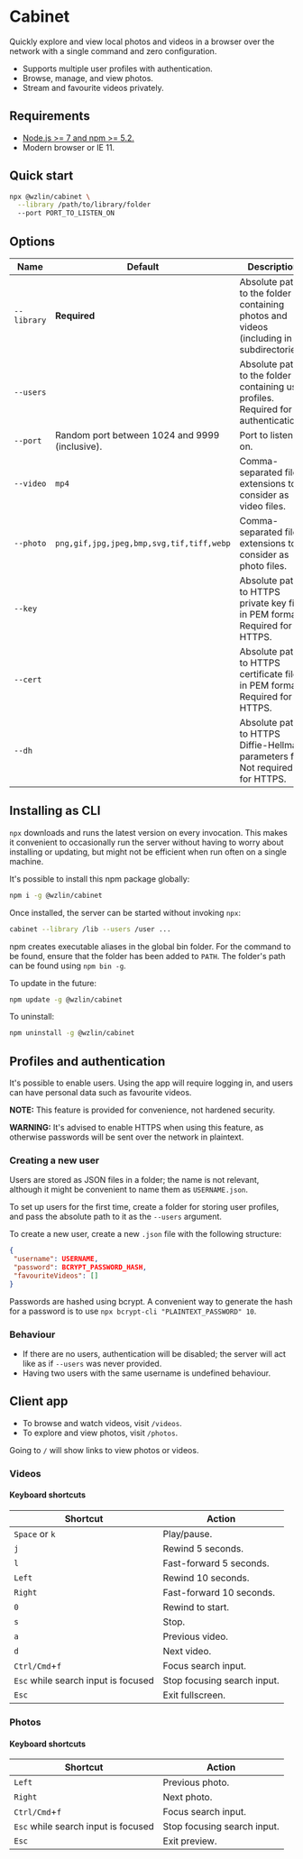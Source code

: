 # Cabinet

Quickly explore and view local photos and videos in a browser over the network
with a single command and zero configuration.

- Supports multiple user profiles with authentication.
- Browse, manage, and view photos.
- Stream and favourite videos privately.

## Requirements

- [Node.js >= 7 and npm >= 5.2.](https://nodejs.org)
- Modern browser or IE 11.

## Quick start

```bash
npx @wzlin/cabinet \
  --library /path/to/library/folder
  --port PORT_TO_LISTEN_ON
```

## Options

|Name|Default|Description|
|---|---|---|
|`--library`|**Required**|Absolute path to the folder containing photos and videos (including in subdirectories).|
|`--users`||Absolute path to the folder containing user profiles. Required for authentication.|
|`--port`|Random port between 1024 and 9999 (inclusive).|Port to listen on.|
|`--video`|`mp4`|Comma-separated file extensions to consider as video files.|
|`--photo`|`png,gif,jpg,jpeg,bmp,svg,tif,tiff,webp`|Comma-separated file extensions to consider as photo files.|
|`--key`||Absolute path to HTTPS private key file in PEM format. Required for HTTPS.|
|`--cert`||Absolute path to HTTPS certificate file in PEM format. Required for HTTPS.|
|`--dh`||Absolute path to HTTPS Diffie-Hellman parameters file. Not required for HTTPS.|

## Installing as CLI

`npx` downloads and runs the latest version on every invocation. This makes it convenient to occasionally run the server without having to worry about installing or updating, but might not be efficient when run often on a single machine.

It's possible to install this npm package globally:

```bash
npm i -g @wzlin/cabinet
```

Once installed, the server can be started without invoking `npx`:

```bash
cabinet --library /lib --users /user ...
```

npm creates executable aliases in the global bin folder. For the command to be found, ensure that the folder has been added to `PATH`. The folder's path can be found using `npm bin -g`.

To update in the future:

```bash
npm update -g @wzlin/cabinet
```

To uninstall:

```bash
npm uninstall -g @wzlin/cabinet
```

## Profiles and authentication

It's possible to enable users. Using the app will require logging in, and users can have personal data such as favourite videos.

**NOTE:** This feature is provided for convenience, not hardened security.

**WARNING:** It's advised to enable HTTPS when using this feature, as otherwise passwords will be sent over the network in plaintext.

### Creating a new user

Users are stored as JSON files in a folder; the name is not relevant, although it might be convenient to name them as `USERNAME.json`. 

To set up users for the first time, create a folder for storing user profiles, and pass the absolute path to it as the `--users` argument.

To create a new user, create a new `.json` file with the following structure:

```json
{
 "username": USERNAME,
 "password": BCRYPT_PASSWORD_HASH,
 "favouriteVideos": []
}
```

Passwords are hashed using bcrypt. A convenient way to generate the hash for a password is to use `npx bcrypt-cli "PLAINTEXT_PASSWORD" 10`.

### Behaviour

- If there are no users, authentication will be disabled; the server will act like as if `--users` was never provided.
- Having two users with the same username is undefined behaviour.

## Client app

- To browse and watch videos, visit `/videos`.
- To explore and view photos, visit `/photos`.

Going to `/` will show links to view photos or videos.

### Videos

#### Keyboard shortcuts

|Shortcut|Action|
|---|---|
|`Space` or `k`|Play/pause.|
|`j`|Rewind 5 seconds.|
|`l`|Fast-forward 5 seconds.|
|`Left`|Rewind 10 seconds.|
|`Right`|Fast-forward 10 seconds.|
|`0`|Rewind to start.|
|`s`|Stop.|
|`a`|Previous video.|
|`d`|Next video.|
|`Ctrl/Cmd`+`f`|Focus search input.|
|`Esc` while search input is focused|Stop focusing search input.|
|`Esc`|Exit fullscreen.|

### Photos

#### Keyboard shortcuts

|Shortcut|Action|
|---|---|
|`Left`|Previous photo.|
|`Right`|Next photo.|
|`Ctrl/Cmd`+`f`|Focus search input.|
|`Esc` while search input is focused|Stop focusing search input.|
|`Esc`|Exit preview.|

